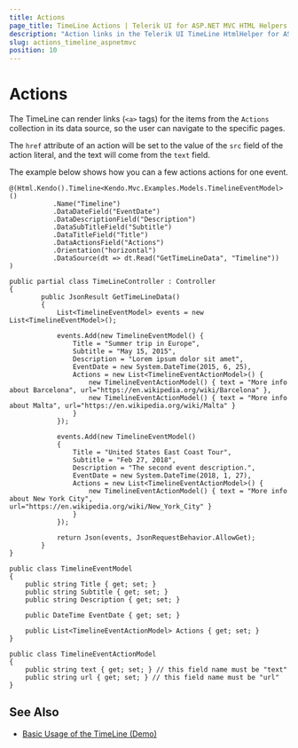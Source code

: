 ```yaml
---
title: Actions
page_title: TimeLine Actions | Telerik UI for ASP.NET MVC HTML Helpers
description: "Action links in the Telerik UI TimeLine HtmlHelper for ASP.NET MVC."
slug: actions_timeline_aspnetmvc
position: 10
---
```


# Actions

The TimeLine can render links (`<a>` tags) for the items from the `Actions` collection in its data source, so the user can navigate to the specific pages.

The `href` attribute of an action will be set to the value of the `src` field of the action literal, and the text will come from the `text` field.

The example below shows how you can a few actions actions for one event.

```Razor
@(Html.Kendo().Timeline<Kendo.Mvc.Examples.Models.TimelineEventModel>()
           .Name("Timeline")
           .DataDateField("EventDate")
           .DataDescriptionField("Description")
           .DataSubTitleField("Subtitle")
           .DataTitleField("Title")
           .DataActionsField("Actions")
           .Orientation("horizontal")
           .DataSource(dt => dt.Read("GetTimeLineData", "Timeline"))
)
```
```Controller
public partial class TimeLineController : Controller
{
        public JsonResult GetTimeLineData()
        {
            List<TimelineEventModel> events = new List<TimelineEventModel>();

            events.Add(new TimelineEventModel() {
                Title = "Summer trip in Europe",
                Subtitle = "May 15, 2015",
                Description = "Lorem ipsum dolor sit amet",
                EventDate = new System.DateTime(2015, 6, 25),
                Actions = new List<TimelineEventActionModel>() {
                    new TimelineEventActionModel() { text = "More info about Barcelona", url="https://en.wikipedia.org/wiki/Barcelona" },
                    new TimelineEventActionModel() { text = "More info about Malta", url="https://en.wikipedia.org/wiki/Malta" }
                }
            });

            events.Add(new TimelineEventModel()
            {
                Title = "United States East Coast Tour",
                Subtitle = "Feb 27, 2018",
                Description = "The second event description.",
                EventDate = new System.DateTime(2018, 1, 27),
                Actions = new List<TimelineEventActionModel>() {
                    new TimelineEventActionModel() { text = "More info about New York City", url="https://en.wikipedia.org/wiki/New_York_City" }
                }
            });

            return Json(events, JsonRequestBehavior.AllowGet);
        }
}
```
```Model
public class TimelineEventModel
{
    public string Title { get; set; }
    public string Subtitle { get; set; }
    public string Description { get; set; }

    public DateTime EventDate { get; set; }

    public List<TimelineEventActionModel> Actions { get; set; }
}

public class TimelineEventActionModel
{
    public string text { get; set; } // this field name must be "text"
    public string url { get; set; } // this field name must be "url"
}
```

## See Also


* [Basic Usage of the TimeLine (Demo)](https://demos.telerik.com/aspnet-mvc/timeline/index)

